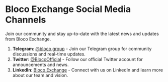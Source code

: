 # Bloco Exchange Social Media Channels

Join our community and stay up-to-date with the latest news and updates from Bloco Exchange.

1. **Telegram**: [@bloco group](https://bloco.t.me) - Join our Telegram group for community discussions and real-time updates.
2. **Twitter**: [@BlocoOfficial](https://twitter.com/blocoofficial) - Follow our official Twitter account for announcements and news.
3. **LinkedIn**: [Bloco Exchange](https://linkedin.com/company/bloco-exchange) - Connect with us on LinkedIn and learn more about our team and vision.